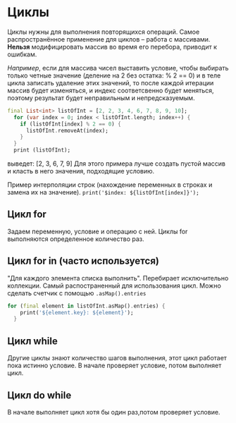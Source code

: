 # Циклы
Циклы нужны для выполнения повторящихся операций.
Самое распространённое применение для циклов – работа с массивами.
**Нельзя** модифицировать массив во время его перебора, приводит к ошибкам. 

*Например*, если для массива чисел выставить условие, чтобы выбирать только четные значение (деление на 2 без остатка: % 2 == 0) и  в теле цикла записать удаление этих значений, то после каждой итерации массив будет изменяться, и индекс соответсвенно будет меняться, поэтому результат будет неправильным и непредсказуемым.

```dart
final List<int> listOfInt = [2, 2, 3, 4, 6, 7, 8, 9, 10];
  for (var index = 0; index < listOfInt.length; index++) {
    if (listOfInt[index] % 2 == 0) {
      listOfInt.removeAt(index);
    }
  }
  print (listOfInt);
  ```
  
  выведет: [2, 3, 6, 7, 9]
  Для этого примера лучше создать пустой массив и класть в него значения, подходящие условию.


Пример интерполяции строк (нахождение переменных в строках и замена их на значение). 
`print('$index: ${listOfInt[index]}');`

## Цикл for
Задаем переменную, условие и операцию с ней.
Циклы for выполняются определенное количество раз.

## Цикл for in (часто используется)
"Для каждого элемента списка выполнить".
Перебирает исключительно коллекции. Самый распостраненный для использования цикл.
Можно сделать счетчик с помощью `.asMap().entries`

```dart
for (final element in listOfInt.asMap().entries) {
    print('${element.key}: ${element}');
  }
```

## Цикл while 
Другие циклы знают количество шагов выполнения, этот цикл работает пока истинно условие. 
В начале проверяет условие, потом выполняет цикл.

## Цикл do while 
В начале выполняет цикл хотя бы один раз,потом проверяет условие.

